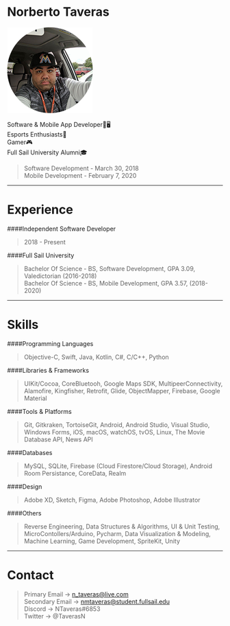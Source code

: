 # Norberto Taveras

![alt text](https://github.com/norbertotaveras/developerprofile/raw/master/images/ntprofile.png)

Software & Mobile App Developer📱🖥</br>
Esports Enthusiasts👾</br>
Gamer🎮</br>
Full Sail University Alumni🎓</br>
> Software Development - March 30, 2018	</br>
> Mobile Development - February 7, 2020

---
# Experience</br>
####Independent Software Developer
> 2018 - Present

####Full Sail University
> Bachelor Of Science - BS, Software Development, GPA 3.09, Valedictorian (2016-2018)</br>
> Bachelor Of Science - BS, Mobile Development, GPA 3.57, (2018-2020)

---
# Skills</br>
####Programming Languages
> Objective-C, Swift, Java, Kotlin, C#, C/C++, Python</br>

####Libraries & Frameworks
> UIKit/Cocoa, CoreBluetooh, Google Maps SDK, MultipeerConnectivity, Alamofire, Kingfisher, Retrofit, Glide, ObjectMapper, Firebase, Google Material</br>

####Tools & Platforms
> Git, Gitkraken, TortoiseGit, Android, Android Studio, Visual Studio, Windows Forms, iOS, macOS, watchOS, tvOS, Linux, The Movie Database API, News API</br>

####Databases
> MySQL, SQLite, Firebase (Cloud Firestore/Cloud Storage), Android Room Persistance, CoreData, Realm</br>

####Design
> Adobe XD, Sketch, Figma, Adobe Photoshop, Adobe Illustrator</br>

####Others
> Reverse Engineering, Data Structures & Algorithms, UI & Unit Testing, MicroContollers/Arduino, Pycharm, Data Visualization & Modeling, Machine Learning, Game Development, SpriteKit, Unity

---
# Contact
> Primary Email -> n_taveras@live.com</br>
> Secondary Email -> nmtaveras@student.fullsail.edu</br>
> Discord -> NTaveras#6853</br>
> Twitter -> @TaverasN

